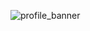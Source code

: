 ![profile_banner](https://github-readme-stats.vercel.app/api?username=AZenyx&show_icons=true&theme=onedark&count_private=true)
